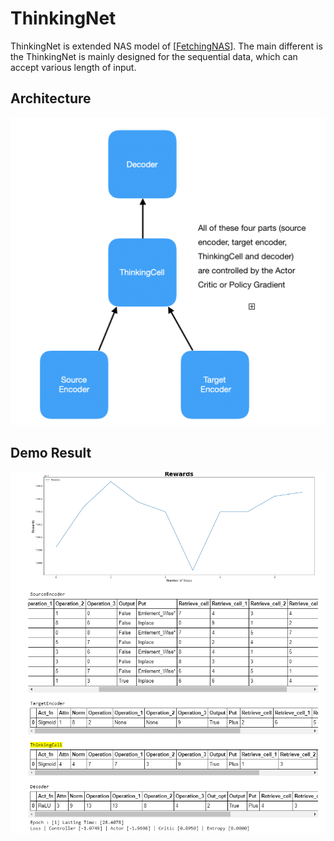 # ThinkingNet
ThinkingNet is extended NAS model of [[FetchingNAS](https://github.com/ChihchengHsieh/FetchingNAS)]. The main different is the ThinkingNet is mainly designed for the sequential data, which can accept various length of input. 

## Architecture 

![](https://github.com/ChihchengHsieh/ThinkingNet/blob/master/Arch.png)

## Demo Result 
![](https://github.com/ChihchengHsieh/ThinkingNet/blob/master/image.png)
